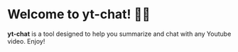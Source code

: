 # Welcome to yt-chat! 🚀🤖

**yt-chat** is a tool designed to help you summarize and chat with any Youtube video. Enjoy!
